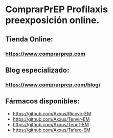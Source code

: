 # ComprarPrEP Profilaxis preexposición online.

## Tienda Online:
### https://www.comprarprep.com

## Blog especializado:
### https://www.comprarprep.com/blog/

## Fármacos disponibles:
* https://github.com/Axxus/Ricovir-EM
* https://github.com/Axxus/Tenvir-EM
* https://github.com/Axxus/Tenof-EM
* https://github.com/Axxus/Tafero-EM
